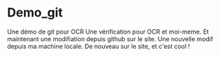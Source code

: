 # Demo_git
Une démo de git pour OCR
Une vérification pour OCR et moi-meme.
Et maintenant une modifiation depuis github sur le site.
Une nouvelle modif depuis ma machine locale.
De nouveau sur le site, et c'est cool !
